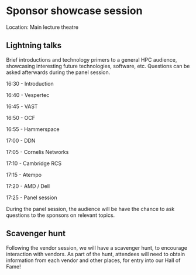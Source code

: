 # Sponsor showcase session

Location: Main lecture theatre

## Lightning talks

Brief introductions and technology primers to a general HPC audience, showcasing interesting future technologies, software, etc.  Questions can be asked afterwards during the panel session.

16:30 - Introduction

16:40 - Vespertec

16:45 - VAST

16:50 - OCF

16:55 - Hammerspace

17:00 - DDN

17:05 - Cornelis Networks

17:10 - Cambridge RCS

17:15 - Atempo

17:20 - AMD / Dell

17:25 - Panel session

During the panel session, the audience will be have the chance to ask questions to the sponsors on relevant topics.

## Scavenger hunt

Following the vendor session, we will have a scavenger hunt, to encourage interaction with vendors.  As part of the hunt, attendees will need to obtain information from each vendor and other places, for entry into our Hall of Fame!
